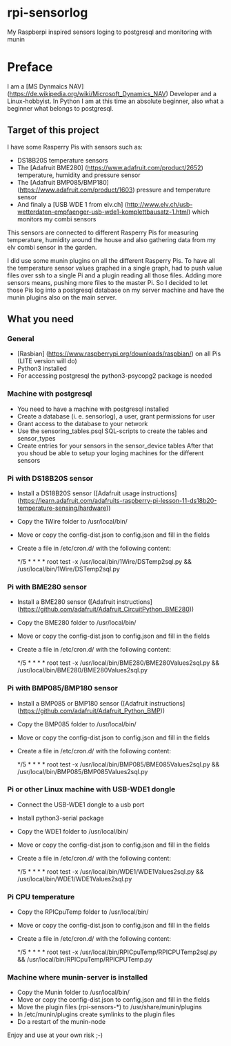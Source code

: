 # rpi-sensorlog
My Raspberpi inspired sensors loging to postgresql and monitoring with munin

# Preface
I am a [MS Dynmaics NAV] (https://de.wikipedia.org/wiki/Microsoft_Dynamics_NAV) Developer and a Linux-hobbyist. In Python I am at this time an absolute beginner, also what a beginner what belongs to postgresql.

## Target of this project
I have some Rasperry Pis with sensors such as:

* DS18B20S temperature sensors 
* The [Adafruit BME280] (https://www.adafruit.com/product/2652) temperature, humidity and pressure sensor
* The [Adafruit BMP085/BMP180] (https://www.adafruit.com/product/1603) pressure and temperature sensor
* And finaly a [USB WDE 1 from elv.ch] (http://www.elv.ch/usb-wetterdaten-empfaenger-usb-wde1-komplettbausatz-1.html) which monitors my combi sensors

This sensors are connected to different Rasperry Pis for measuring temperature, humidity around the house and also gathering data from my elv combi sensor in the garden.

I did use some munin plugins on all the different Rasperry Pis. To have all the temperature sensor  values graphed in a single graph, had to push value files over ssh to a single Pi and a plugin reading all those files. Adding more sensors means, pushing more files to the master Pi.
So I decided to let those Pis log into a postgresql database on my server machine and have the munin plugins also on the main server.


## What you need

### General
* [Rasbian] (https://www.raspberrypi.org/downloads/raspbian/) on all Pis (LITE version will do)
* Python3 installed
* For accessing postgresql the python3-psycopg2 package is needed

### Machine with postgresql
* You need to have a machine with postgresql installed
* Create a database (i. e. sensorlog), a user, grant permissions for user
* Grant access to the database to your network
* Use the sensoring_tables.psql SQL-scripts to create the tables and sensor_types
* Create entries for your sensors in the sensor_device tables
After that you shoud be able to setup your loging machines for the different sensors

### Pi with DS18B20S sensor
* Install a DS18B20S sensor ([Adafruit usage instructions] (https://learn.adafruit.com/adafruits-raspberry-pi-lesson-11-ds18b20-temperature-sensing/hardware))
* Copy the 1Wire folder to /usr/local/bin/
* Move or copy the config-dist.json to config.json and fill in the fields
* Create a file in /etc/cron.d/ with the following content:

    */5 * * * * root test -x /usr/local/bin/1Wire/DSTemp2sql.py && /usr/local/bin/1Wire/DSTemp2sql.py

### Pi with BME280 sensor
* Install a BME280 sensor ([Adafruit instructions] (https://github.com/adafruit/Adafruit_CircuitPython_BME280))
* Copy the BME280 folder to /usr/local/bin/
* Move or copy the config-dist.json to config.json and fill in the fields
* Create a file in /etc/cron.d/ with the following content:

    */5 * * * * root test -x /usr/local/bin/BME280/BME280Values2sql.py && /usr/local/bin/BME280/BME280Values2sql.py

### Pi with BMP085/BMP180 sensor
* Install a BMP085 or BMP180 sensor ([Adafruit instructions] (https://github.com/adafruit/Adafruit_Python_BMP))
* Copy the BMP085 folder to /usr/local/bin/
* Move or copy the config-dist.json to config.json and fill in the fields
* Create a file in /etc/cron.d/ with the following content:

    */5 * * * * root test -x /usr/local/bin/BMP085/BME085Values2sql.py && /usr/local/bin/BMP085/BMP085Values2sql.py

### Pi or other Linux machine with USB-WDE1 dongle
* Connect the USB-WDE1 dongle to a usb port
* Install python3-serial package
* Copy the WDE1 folder to /usr/local/bin/
* Move or copy the config-dist.json to config.json and fill in the fields
* Create a file in /etc/cron.d/ with the following content:

    */5 * * * * root test -x /usr/local/bin/WDE1/WDE1Values2sql.py && /usr/local/bin/WDE1/WDE1Values2sql.py

### Pi CPU temperature
* Copy the RPICpuTemp folder to /usr/local/bin/
* Move or copy the config-dist.json to config.json and fill in the fields
* Create a file in /etc/cron.d/ with the following content:

    */5 * * * * root test -x /usr/local/bin/RPICpuTemp/RPICPUTemp2sql.py && /usr/local/bin/RPICpuTemp/RPICPUTemp.py

### Machine where munin-server is installed
* Copy the Munin folder to /usr/local/bin/
* Move or copy the config-dist.json to config.json and fill in the fields
* Move the plugin files (rpi-sensors-*) to /usr/share/munin/plugins
* In /etc/munin/plugins create symlinks to the plugin files
* Do a restart of the munin-node


Enjoy and use at your own risk ;-)
